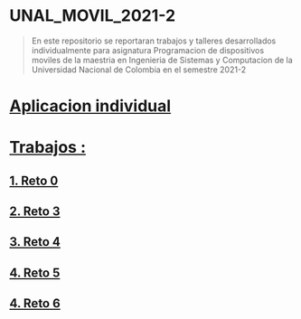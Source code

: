 # UNAL_MOVIL_2021-2
> En este repositorio se reportaran trabajos y talleres desarrollados individualmente para asignatura Programacion de dispositivos moviles de la maestria en Ingenieria de Sistemas y Computacion de la Universidad Nacional de Colombia en el semestre 2021-2

# [Aplicacion individual](https://github.com/camilonfs1/UNAL_MOVIL_2021-2/tree/main/20212PDDM)

# [Trabajos : ](https://github.com/camilonfs1/UNAL_MOVIL_2021-2/tree/main/Workshops)


## [1. Reto 0](https://github.com/camilonfs1/UNAL_MOVIL_2021-2/blob/main/Workshops/reto0.md)

## [2. Reto 3](https://github.com/camilonfs1/UNAL_MOVIL_2021-2/blob/main/Workshops/reto2.md)

## [3. Reto 4](https://github.com/camilonfs1/UNAL_MOVIL_2021-2/blob/main/Workshops/reto4.md)

## [4. Reto 5](https://github.com/camilonfs1/UNAL_MOVIL_2021-2/blob/main/Workshops/reto5.md)

## [4. Reto 6](https://github.com/camilonfs1/UNAL_MOVIL_2021-2/blob/main/Workshops/reto6.md)